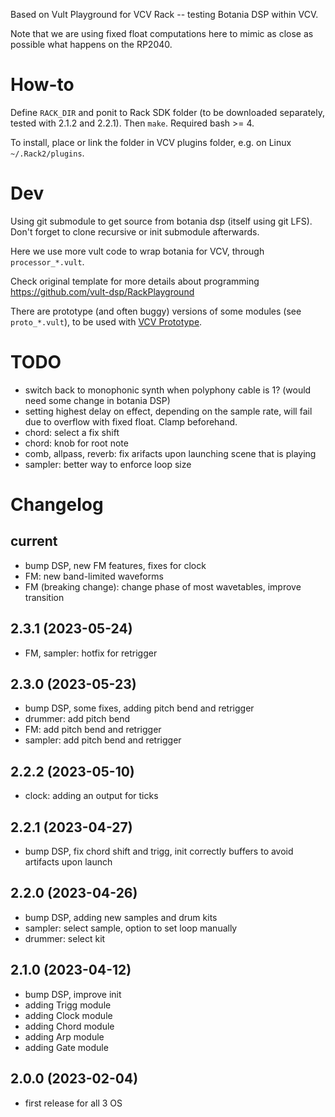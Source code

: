 
Based on Vult Playground for VCV Rack -- testing Botania DSP within VCV.

Note that we are using fixed float computations here to mimic as close as possible what happens on the RP2040.

# How-to

Define `RACK_DIR` and ponit to Rack SDK folder (to be downloaded separately, tested with 2.1.2 and 2.2.1). Then `make`. Required bash >= 4.

To install, place or link the folder in VCV plugins folder, e.g. on Linux `~/.Rack2/plugins`.

# Dev

Using git submodule to get source from botania dsp (itself using git LFS). Don't forget to clone recursive or init submodule afterwards.

Here we use more vult code to wrap botania for VCV, through `processor_*.vult`.

Check original template for more details about programming https://github.com/vult-dsp/RackPlayground

There are prototype (and often buggy) versions of some modules (see `proto_*.vult`), to be used with [VCV Prototype](https://github.com/VCVRack/VCV-Prototype).

# TODO

- switch back to monophonic synth when polyphony cable is 1? (would need some change in botania DSP)
- setting highest delay on effect, depending on the sample rate, will fail due to overflow with fixed float. Clamp beforehand.
- chord: select a fix shift
- chord: knob for root note
- comb, allpass, reverb: fix arifacts upon launching scene that is playing
- sampler: better way to enforce loop size

# Changelog

## current

- bump DSP, new FM features, fixes for clock
- FM: new band-limited waveforms
- FM (breaking change): change phase of most wavetables, improve transition

## 2.3.1 (2023-05-24)

- FM, sampler: hotfix for retrigger

## 2.3.0 (2023-05-23)

- bump DSP, some fixes, adding pitch bend and retrigger
- drummer: add pitch bend
- FM: add pitch bend and retrigger
- sampler: add pitch bend and retrigger

## 2.2.2 (2023-05-10)

- clock: adding an output for ticks

## 2.2.1 (2023-04-27)

- bump DSP, fix chord shift and trigg, init correctly buffers to avoid artifacts upon launch

## 2.2.0 (2023-04-26)

- bump DSP, adding new samples and drum kits
- sampler: select sample, option to set loop manually
- drummer: select kit

## 2.1.0 (2023-04-12)

- bump DSP, improve init
- adding Trigg module
- adding Clock module
- adding Chord module
- adding Arp module
- adding Gate module

## 2.0.0 (2023-02-04)

- first release for all 3 OS

